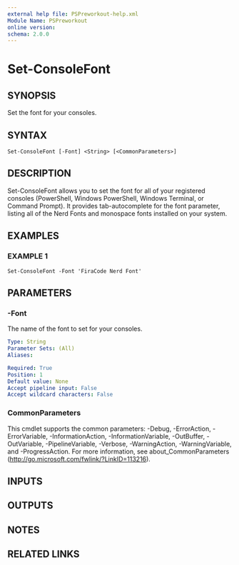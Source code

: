 ```yaml
---
external help file: PSPreworkout-help.xml
Module Name: PSPreworkout
online version:
schema: 2.0.0
---
```


# Set-ConsoleFont

## SYNOPSIS
Set the font for your consoles.

## SYNTAX

```
Set-ConsoleFont [-Font] <String> [<CommonParameters>]
```

## DESCRIPTION
Set-ConsoleFont allows you to set the font for all of your registered consoles (PowerShell, Windows PowerShell,
Windows Terminal, or Command Prompt).
It provides tab-autocomplete for the font parameter, listing all of the Nerd
Fonts and monospace fonts installed on your system.

## EXAMPLES

### EXAMPLE 1
```
Set-ConsoleFont -Font 'FiraCode Nerd Font'
```

## PARAMETERS

### -Font
The name of the font to set for your consoles.

```yaml
Type: String
Parameter Sets: (All)
Aliases:

Required: True
Position: 1
Default value: None
Accept pipeline input: False
Accept wildcard characters: False
```

### CommonParameters
This cmdlet supports the common parameters: -Debug, -ErrorAction, -ErrorVariable, -InformationAction, -InformationVariable, -OutBuffer, -OutVariable, -PipelineVariable, -Verbose, -WarningAction, -WarningVariable, and -ProgressAction. 
For more information, see about_CommonParameters (http://go.microsoft.com/fwlink/?LinkID=113216).

## INPUTS

## OUTPUTS

## NOTES

## RELATED LINKS

